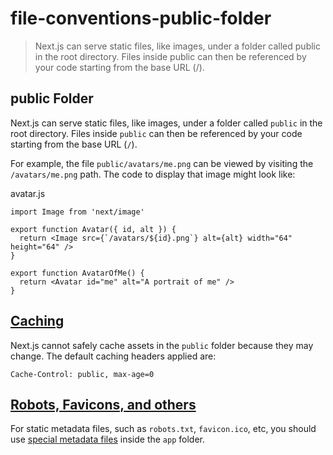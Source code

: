 # file-conventions-public-folder

> Next.js can serve static files, like images, under a folder called public in the root directory. Files inside public can then be referenced by your code starting from the base URL (/).



## public Folder

Next.js can serve static files, like images, under a folder called `public` in the root directory. Files inside `public` can then be referenced by your code starting from the base URL (`/`).

For example, the file `public/avatars/me.png` can be viewed by visiting the `/avatars/me.png` path. The code to display that image might look like:

avatar.js

    import Image from 'next/image'
     
    export function Avatar({ id, alt }) {
      return <Image src={`/avatars/${id}.png`} alt={alt} width="64" height="64" />
    }
     
    export function AvatarOfMe() {
      return <Avatar id="me" alt="A portrait of me" />
    }

## [Caching](#caching)

Next.js cannot safely cache assets in the `public` folder because they may change. The default caching headers applied are:

    Cache-Control: public, max-age=0

## [Robots, Favicons, and others](#robots-favicons-and-others)

For static metadata files, such as `robots.txt`, `favicon.ico`, etc, you should use [special metadata files](/docs/app/api-reference/file-conventions/metadata) inside the `app` folder.

